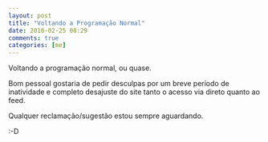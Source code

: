 ```yaml
---
layout: post
title: "Voltando a Programação Normal"
date: 2010-02-25 08:29
comments: true
categories: [me]
---
```


Voltando a programação normal, ou quase.

Bom pessoal gostaria de pedir desculpas por um breve período de inatividade e completo desajuste do site tanto o acesso via direto quanto ao feed.

Qualquer reclamação/sugestão estou sempre aguardando.

:-D
